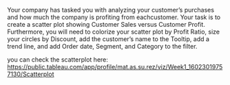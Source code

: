 Your company has tasked you with analyzing your customer’s purchases and how much the company is profiting from eachcustomer. Your task is to create a scatter plot showing Customer Sales versus Customer Profit. Furthermore, you will need to colorize your scatter plot by Profit Ratio, size your circles by Discount, add the customer’s name to the Tooltip, add a trend line, and add Order date, Segment, and Category to the filter.


you can check the scatterplot here: https://public.tableau.com/app/profile/mat.as.su.rez/viz/Week1_16023019757130/Scatterplot
